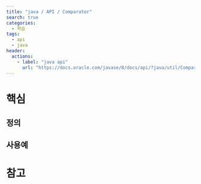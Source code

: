 ```yaml
---
title: "java / API / Comparator"
search: true
categories: 
  - 학습
tags: 
  - api
  - java
header:  
  actions:
    - label: "java api"
      url: "https://docs.oracle.com/javase/8/docs/api/?java/util/Comparator.html"
---
```


# 핵심

## 정의
## 사용예
# 참고

<!--stackedit_data:
eyJoaXN0b3J5IjpbMzg0MTMzNzQ0XX0=
-->